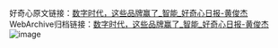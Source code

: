 好奇心原文链接：[数字时代，这些品牌赢了_智能_好奇心日报-黄俊杰](https://www.qdaily.com/articles/23.html)
WebArchive归档链接：[数字时代，这些品牌赢了_智能_好奇心日报-黄俊杰](http://web.archive.org/web/20190623145103/https://www.qdaily.com/articles/23.html)
![image](http://ww3.sinaimg.cn/large/007d5XDply1g3v2shlildj30u043dkjl)